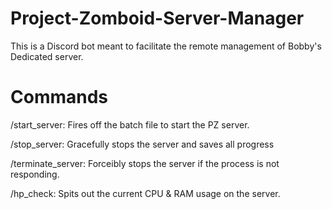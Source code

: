 # Project-Zomboid-Server-Manager
This is a Discord bot meant to facilitate the remote management of Bobby's Dedicated server.

# Commands

/start_server: Fires off the batch file to start the PZ server.

/stop_server: Gracefully stops the server and saves all progress

/terminate_server: Forceibly stops the server if the process is not responding.

/hp_check: Spits out the current CPU & RAM usage on the server.

